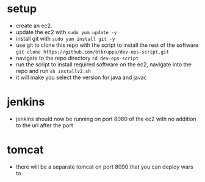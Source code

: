 # setup
* create an ec2.  
* update the ec2 with `sudo yum update -y`  
* install git with `sudo yum install git -y`  
* use git to clone this repo with the script to install the rest of the software `git clone https://github.com/btkruppa/dev-ops-script.git`  
* navigate to the repo directory `cd dev-ops-script`
* run the script to install required software on the ec2, navigate into the repo and run `sh installv2.sh`
* it will make you select the version for java and javac
# jenkins
* jenkins should now be running on port 8080 of the ec2 with no addition to the url after the port
# tomcat
* there will be a separate tomcat on port 8090 that you can deploy wars to

